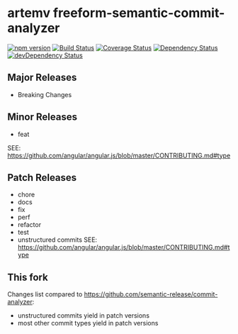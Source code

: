 # artemv freeform-semantic-commit-analyzer
[![npm version](https://badge.fury.io/js/%40artemv%2Ffreeform-semantic-commit-analyzer.svg)](http://badge.fury.io/js/%40artemv%2Ffreeform-semantic-commit-analyzer)
[![Build Status](https://travis-ci.org/artemv/freeform-semantic-commit-analyzer.svg?branch=master)](https://travis-ci.org/artemv/freeform-semantic-commit-analyzer)
[![Coverage Status](https://coveralls.io/repos/artemv/freeform-semantic-commit-analyzer/badge.svg)](https://coveralls.io/r/artemv/freeform-semantic-commit-analyzer)
[![Dependency Status](https://david-dm.org/artemv/freeform-semantic-commit-analyzer.svg)](https://david-dm.org/artemv/freeform-semantic-commit-analyzer)
[![devDependency Status](https://david-dm.org/artemv/freeform-semantic-commit-analyzer/dev-status.svg)](https://david-dm.org/artemv/freeform-semantic-commit-analyzer#info=devDependencies)

## Major Releases

- Breaking Changes

## Minor Releases

- feat

SEE: https://github.com/angular/angular.js/blob/master/CONTRIBUTING.md#type

## Patch Releases

- chore
- docs
- fix
- perf
- refactor
- test
- unstructured commits
SEE: https://github.com/angular/angular.js/blob/master/CONTRIBUTING.md#type

## This fork
Changes list compared to https://github.com/semantic-release/commit-analyzer:
* unstructured commits yield in patch versions
* most other commit types yield in patch versions
